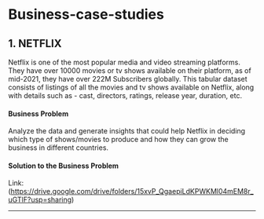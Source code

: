 # Business-case-studies
## 1.  NETFLIX

Netflix is one of the most popular media and video streaming platforms. They have over 10000 movies or tv shows available on their platform, as of mid-2021, they have over 222M Subscribers globally. This tabular dataset consists of listings of all the movies and tv shows available on Netflix, along with details such as - cast, directors, ratings, release year, duration, etc.

#### Business Problem

Analyze the data and generate insights that could help Netflix in deciding which type of shows/movies to produce and how they can grow the business in different countries. 


#### Solution to the Business Problem

Link: (https://drive.google.com/drive/folders/15xvP_QgaepiLdKPWKMl04mEM8r_uGTlF?usp=sharing)

----------------------------------------------------------------------------------------------------------------------------------------------------------------
